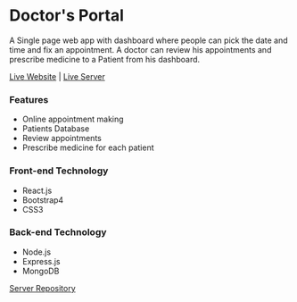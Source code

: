 # Doctor's Portal

A Single page web app with dashboard  where people can pick the date and time and fix an appointment. A doctor can review his appointments and prescribe medicine to a Patient from his dashboard.

[Live Website](https://doctors-portal-react.firebaseapp.com/) | [Live Server](https://doctors-portal-backend.herokuapp.com/)

### Features
* Online appointment making
* Patients Database
* Review appointments
* Prescribe medicine for each patient

### Front-end Technology  
* React.js
* Bootstrap4
* CSS3

### Back-end Technology 
* Node.js
* Express.js
* MongoDB

[Server Repository](https://github.com/misbahmuib/doctors-portal-server)
